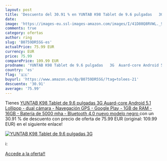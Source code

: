```yaml
---
layout: post
title: 'Descuento del 30.91 % en YUNTAB K98 Tablet de 9.6 pulgadas   3G  '
date: 
image: 'https://images-eu.ssl-images-amazon.com/images/I/41D80Q8RVWL._SL200_.jpg'
comments: true
category: ofertas
author: ring
slug: 'B0759DR5SG-es'
actualPrice: 75.99 EUR
currency: EUR
price: 75.99
comparePrice: 109.99 EUR
prodname: 'YUNTAB K98 Tablet de 9.6 pulgadas   3G  Auard-core Android 5.1 Lollipop - dual cámara - Navegación GPS - Google Play - 1GB de RAM - 16GB - Batería de 5000 mha - Bluetooth 4.0 nuevo modelo   negro '
country: 'es'
flag: '🇪🇸'
buyurl: 'https://www.amazon.es/dp/B0759DR5SG/?tag=tolees-21'
descuento: '30.91'
average: '75.99'
---
```


Tienes [YUNTAB K98 Tablet de 9.6 pulgadas   3G  Auard-core Android 5.1 Lollipop - dual cámara - Navegación GPS - Google Play - 1GB de RAM - 16GB - Batería de 5000 mha - Bluetooth 4.0 nuevo modelo   negro ](https://www.amazon.es/dp/B0759DR5SG/?tag=tolees-21) con un 30.91 % de descuento con precio de oferta de 75.99 EUR (original: 109.99 EUR) en el siguiente enlace!

[![YUNTAB K98 Tablet de 9.6 pulgadas   3G  ](https://images-eu.ssl-images-amazon.com/images/I/41D80Q8RVWL._SL200_.jpg)](https://www.amazon.es/dp/B0759DR5SG/?tag=tolees-21)

ℹ️:


[Accede a la oferta!!](https://www.amazon.es/dp/B0759DR5SG/?tag=tolees-21)
